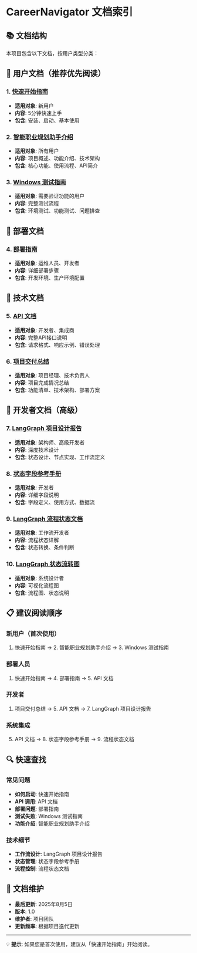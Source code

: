 # CareerNavigator 文档索引

## 📚 文档结构

本项目包含以下文档，按用户类型分类：

## 🚀 用户文档（推荐优先阅读）

### 1. [快速开始指南](CareerNavigator%20快速开始指南.md)
- **适用对象**: 新用户
- **内容**: 5分钟快速上手
- **包含**: 安装、启动、基本使用

### 2. [智能职业规划助手介绍](CareerNavigator%20-%20智能职业规划助手.md)
- **适用对象**: 所有用户
- **内容**: 项目概述、功能介绍、技术架构
- **包含**: 核心功能、使用流程、API简介

### 3. [Windows 测试指南](CareerNavigator%20Windows%20测试指南.md)
- **适用对象**: 需要验证功能的用户
- **内容**: 完整测试流程
- **包含**: 环境测试、功能测试、问题排查

## 🔧 部署文档

### 4. [部署指南](CareerNavigator%20部署指南.md)
- **适用对象**: 运维人员、开发者
- **内容**: 详细部署步骤
- **包含**: 开发环境、生产环境配置

## 📖 技术文档

### 5. [API 文档](CareerNavigator%20API%20文档.md)
- **适用对象**: 开发者、集成商
- **内容**: 完整API接口说明
- **包含**: 请求格式、响应示例、错误处理

### 6. [项目交付总结](CareerNavigator%20项目交付总结.md)
- **适用对象**: 项目经理、技术负责人
- **内容**: 项目完成情况总结
- **包含**: 功能清单、技术架构、部署方案

## 🔬 开发者文档（高级）

### 7. [LangGraph 项目设计报告](CareerNavigator%20LangGraph%20项目设计报告.md)
- **适用对象**: 架构师、高级开发者
- **内容**: 深度技术设计
- **包含**: 状态设计、节点实现、工作流定义

### 8. [状态字段参考手册](CareerNavigator%20状态字段参考手册.md)
- **适用对象**: 开发者
- **内容**: 详细字段说明
- **包含**: 字段定义、使用方式、数据流

### 9. [LangGraph 流程状态文档](CareerNavigator%20LangGraph%20流程状态文档.md)
- **适用对象**: 工作流开发者
- **内容**: 流程状态详解
- **包含**: 状态转换、条件判断

### 10. [LangGraph 状态流转图](CareerNavigator%20LangGraph%20状态流转图.md)
- **适用对象**: 系统设计者
- **内容**: 可视化流程图
- **包含**: 流程图、状态说明

## 📋 建议阅读顺序

### 新用户（首次使用）
1. 快速开始指南 → 2. 智能职业规划助手介绍 → 3. Windows 测试指南

### 部署人员
1. 快速开始指南 → 4. 部署指南 → 5. API 文档

### 开发者
1. 项目交付总结 → 5. API 文档 → 7. LangGraph 项目设计报告

### 系统集成
5. API 文档 → 8. 状态字段参考手册 → 9. 流程状态文档

## 🔍 快速查找

### 常见问题
- **如何启动**: 快速开始指南
- **API 调用**: API 文档
- **部署问题**: 部署指南
- **测试失败**: Windows 测试指南
- **功能介绍**: 智能职业规划助手介绍

### 技术细节
- **工作流设计**: LangGraph 项目设计报告
- **状态管理**: 状态字段参考手册
- **流程控制**: 流程状态文档

## 📝 文档维护

- **最后更新**: 2025年8月5日
- **版本**: 1.0
- **维护者**: 项目团队
- **更新频率**: 根据项目迭代更新

---

💡 **提示**: 如果您是首次使用，建议从「快速开始指南」开始阅读。

